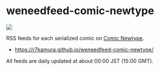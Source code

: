 # weneedfeed-comic-newtype

[![](https://github.com/r7kamura/weneedfeed-comic-newtype/workflows/publish/badge.svg)](https://github.com/r7kamura/weneedfeed-comic-newtype/actions?query=workflow%3Apublish)

RSS feeds for each serialized comic on [Comic Newtype](https://comic.webnewtype.com/).

- https://r7kamura.github.io/weneedfeed-comic-newtype/

All feeds are daily updated at about 00:00 JST (15:00 GMT).
